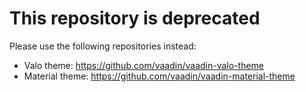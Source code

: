 # This repository is deprecated

Please use the following repositories instead:

- Valo theme: https://github.com/vaadin/vaadin-valo-theme
- Material theme: https://github.com/vaadin/vaadin-material-theme

